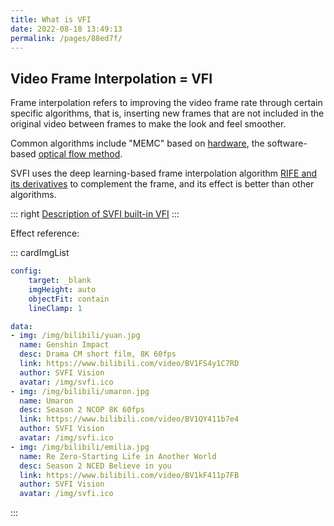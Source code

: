 ```yaml
---
title: What is VFI
date: 2022-08-18 13:49:13
permalink: /pages/88ed7f/
---
```


## Video Frame Interpolation = VFI

Frame interpolation refers to improving the video frame rate through certain specific algorithms, that is, inserting new frames that are not included in the original video between frames to make the look and feel smoother.

Common algorithms include "MEMC" based on [hardware](https://en.wikipedia.org/wiki/Motion_compensation), the software-based [optical flow method](https://en.wikipedia.org/wiki/Optical_flow).

SVFI uses the deep learning-based frame interpolation algorithm [RIFE and its derivatives](https://github.com/megvii-research/ECCV2022-RIFE) to complement the frame, and its effect is better than other algorithms.

::: right
[Description of SVFI built-in VFI](/pages/052617/#vfi-model)
:::


Effect reference:

::: cardImgList
```yaml
config:
    target: _blank
    imgHeight: auto
    objectFit: contain
    lineClamp: 1

data:
- img: /img/bilibili/yuan.jpg
  name: Genshin Impact
  desc: Drama CM short film, 8K 60fps
  link: https://www.bilibili.com/video/BV1FS4y1C7RD
  author: SVFI Vision
  avatar: /img/svfi.ico
- img: /img/bilibili/umaron.jpg
  name: Umaron
  desc: Season 2 NCOP 8K 60fps
  link: https://www.bilibili.com/video/BV1QY411b7e4
  author: SVFI Vision
  avatar: /img/svfi.ico
- img: /img/bilibili/emilia.jpg
  name: Re Zero-Starting Life in Another World
  desc: Season 2 NCED Believe in you
  link: https://www.bilibili.com/video/BV1kF411p7FB
  author: SVFI Vision
  avatar: /img/svfi.ico
```
:::
